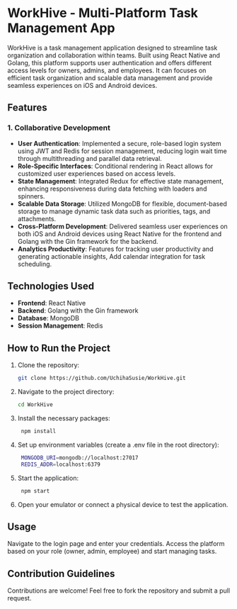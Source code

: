 
# WorkHive - Multi-Platform Task Management App
WorkHive is a task management application designed to streamline task organization and collaboration within teams. Built using  React Native and Golang, this platform supports user authentication and offers different access levels for owners, admins, and employees. It can  focuses on efficient task organization and scalable data management and provide seamless experiences on iOS and Android devices.

## Features

### 1. **Collaborative Development**
- **User Authentication**: Implemented a secure, role-based login system using JWT and Redis for session management, reducing login wait time through multithreading and parallel data retrieval.
- **Role-Specific Interfaces**: Conditional rendering in React allows for customized user experiences based on access levels.
- **State Management**: Integrated Redux for effective state management, enhancing responsiveness during data fetching with loaders and spinners.
- **Scalable Data Storage**: Utilized MongoDB for flexible, document-based storage to manage dynamic task data such as priorities, tags, and attachments.
- **Cross-Platform Development**: Delivered seamless user experiences on both iOS and Android devices using React Native for the frontend and Golang with the Gin framework for the backend.
- **Analytics Productivity**: Features for tracking user productivity and generating actionable insights, Add calendar integration for task scheduling.

      
## Technologies Used
- **Frontend**: React Native
- **Backend**: Golang with the Gin framework
- **Database**: MongoDB
- **Session Management**: Redis

## How to Run the Project
1. Clone the repository:
   ```bash
   git clone https://github.com/UchihaSusie/WorkHive.git
   ```
2. Navigate to the project directory:
   ```bash
   cd WorkHive
   ```
3. Install the necessary packages:
   ```bash
    npm install
4. Set up environment variables (create a .env file in the root directory):
   ```bash makefile
    MONGODB_URI=mongodb://localhost:27017
    REDIS_ADDR=localhost:6379
5. Start the application:
   ```bash
    npm start
6. Open your emulator or connect a physical device to test the application.

## Usage
Navigate to the login page and enter your credentials.
Access the platform based on your role (owner, admin, employee) and start managing tasks.

## Contribution Guidelines
Contributions are welcome! Feel free to fork the repository and submit a pull request.







